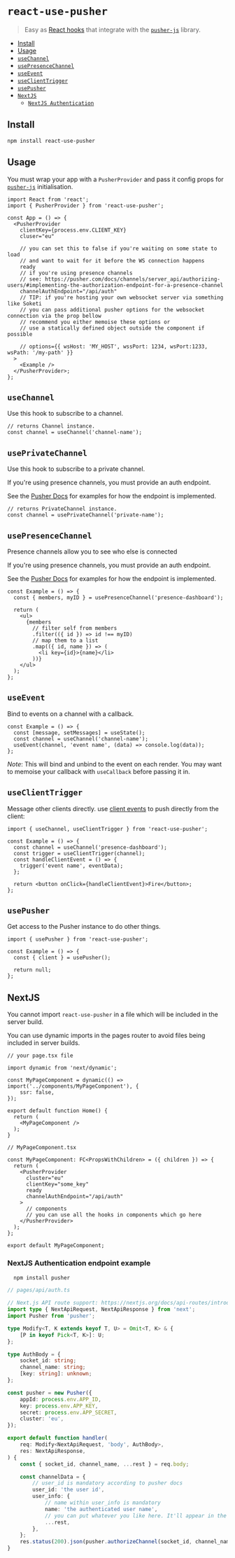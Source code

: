 # `react-use-pusher`

> Easy as [React hooks](https://reactjs.org/docs/hooks-intro.html) that integrate with the [`pusher-js`](https://github.com/pusher/pusher-js) library.

<!-- START doctoc generated TOC please keep comment here to allow auto update -->
<!-- DON'T EDIT THIS SECTION, INSTEAD RE-RUN doctoc TO UPDATE -->

- [Install](#install)
- [Usage](#usage)
- [`useChannel`](#usechannel)
- [`usePresenceChannel`](#usepresencechannel)
- [`useEvent`](#useevent)
- [`useClientTrigger`](#useclienttrigger)
- [`usePusher`](#usepusher)
- [`NextJS`](#nextjs)
  - [`NextJS Authentication`](#nextjs-authentication-endpoint-example)

<!-- END doctoc generated TOC please keep comment here to allow auto update -->

## Install

`npm install react-use-pusher`

## Usage

You must wrap your app with a `PusherProvider` and pass it config props for [`pusher-js`](https://github.com/pusher/pusher-js) initialisation.

```tsx
import React from 'react';
import { PusherProvider } from 'react-use-pusher';

const App = () => {
  <PusherProvider
    clientKey={process.env.CLIENT_KEY}
    cluser="eu"
    
    // you can set this to false if you're waiting on some state to load
    // and want to wait for it before the WS connection happens
    ready
    // if you're using presence channels
    // see: https://pusher.com/docs/channels/server_api/authorizing-users/#implementing-the-authorization-endpoint-for-a-presence-channel 
    channelAuthEndpoint="/api/auth"
    // TIP: if you're hosting your own websocket server via something like Soketi
    // you can pass additional pusher options for the websocket connection via the prop bellow
    // recommend you either memoise these options or
    // use a statically defined object outside the component if possible
      
    // options={{ wsHost: 'MY_HOST', wssPort: 1234, wsPort:1233, wsPath: '/my-path' }}
  >
    <Example />
  </PusherProvider>;
};
```

## `useChannel`

Use this hook to subscribe to a channel.

```tsx
// returns Channel instance.
const channel = useChannel('channel-name');
```

## `usePrivateChannel`

Use this hook to subscribe to a private channel.

If you're using presence channels, you must provide an auth endpoint.

See the [Pusher Docs](https://pusher.com/docs/channels/server_api/authorizing-users/#implementing-the-authorization-endpoint-for-a-presence-channel) for examples for how the endpoint is implemented.

```tsx
// returns PrivateChannel instance.
const channel = usePrivateChannel('private-name');
```

## `usePresenceChannel`

Presence channels allow you to see who else is connected

If you're using presence channels, you must provide an auth endpoint.

See the [Pusher Docs](https://pusher.com/docs/channels/server_api/authorizing-users/#implementing-the-authorization-endpoint-for-a-presence-channel) for examples for how the endpoint is implemented.

```tsx
const Example = () => {
  const { members, myID } = usePresenceChannel('presence-dashboard');

  return (
    <ul>
      {members
        // filter self from members
        .filter(({ id }) => id !== myID)
        // map them to a list
        .map(({ id, name }) => (
          <li key={id}>{name}</li>
        ))}
    </ul>
  );
};
```

## `useEvent`

Bind to events on a channel with a callback.

```tsx
const Example = () => {
  const [message, setMessages] = useState();
  const channel = useChannel('channel-name');
  useEvent(channel, 'event name', (data) => console.log(data));
};
```

_Note_: This will bind and unbind to the event on each render. You may want to memoise your callback with `useCallback` before passing it in.

## `useClientTrigger`

Message other clients directly. use [client events](https://pusher.com/docs/channels/using_channels/events#triggering-client-events) to push directly from the client:

```tsx
import { useChannel, useClientTrigger } from 'react-use-pusher';

const Example = () => {
  const channel = useChannel('presence-dashboard');
  const trigger = useClientTrigger(channel);
  const handleClientEvent = () => {
    trigger('event name', eventData);
  };

  return <button onClick={handleClientEvent}>Fire</button>;
};
```


## `usePusher`

Get access to the Pusher instance to do other things.

```tsx
import { usePusher } from 'react-use-pusher';

const Example = () => {
  const { client } = usePusher();

  return null;
};
```

## NextJS

You cannot import `react-use-pusher` in a file which will be included in the server build.

You can use dynamic imports in the pages router to avoid files being included in server builds.

```tsx
// your page.tsx file

import dynamic from 'next/dynamic';

const MyPageComponent = dynamic(() => import('../components/MyPageComponent'), {
    ssr: false,
});

export default function Home() {
  return (
    <MyPageComponent />
  );
}

```

```tsx
// MyPageComponent.tsx

const MyPageComponent: FC<PropsWithChildren> = ({ children }) => {
  return (
    <PusherProvider
      cluster="eu"
      clientKey="some_key"
      ready
      channelAuthEndpoint="/api/auth"
    >
      // components
      // you can use all the hooks in components which go here    
    </PusherProvider>
  );
};

export default MyPageComponent;
```

### NextJS Authentication endpoint example

```bash
  npm install pusher
```

```ts
// pages/api/auth.ts

// Next.js API route support: https://nextjs.org/docs/api-routes/introduction
import type { NextApiRequest, NextApiResponse } from 'next';
import Pusher from 'pusher';

type Modify<T, K extends keyof T, U> = Omit<T, K> & {
    [P in keyof Pick<T, K>]: U;
};

type AuthBody = {
    socket_id: string;
    channel_name: string;
    [key: string]: unknown;
};

const pusher = new Pusher({
    appId: process.env.APP_ID,
    key: process.env.APP_KEY,
    secret: process.env.APP_SECRET,
    cluster: 'eu',
});

export default function handler(
    req: Modify<NextApiRequest, 'body', AuthBody>,
    res: NextApiResponse,
) {
    const { socket_id, channel_name, ...rest } = req.body;

    const channelData = {
        // user_id is mandatory according to pusher docs
        user_id: 'the user id',
        user_info: {
            // name within user_info is mandatory
            name: 'the authenticated user name',
            // you can put whatever you like here. It'll appear in the presence channel member's data
            ...rest,
        },
    };
    res.status(200).json(pusher.authorizeChannel(socket_id, channel_name, channelData));
}

```

